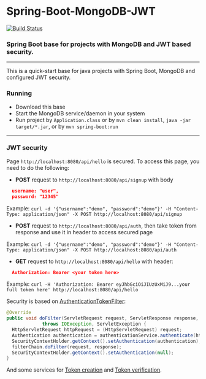 # Spring-Boot-MongoDB-JWT
[![Build Status](https://travis-ci.org/vlsidlyarevich/Spring-Boot-MongoDB-JWT.svg?branch=master)](https://travis-ci.org/vlsidlyarevich/Spring-Boot-MongoDB-JWT)
### Spring Boot base for projects with MongoDB and JWT based security.
---
This is a quick-start base for java projects with Spring Boot, MongoDB and configured JWT security.
### Running
* Download this base
* Start the MongoDB service/daemon in your system 
* Run project by `Application.class` or by `mvn clean install`, `java -jar target/*.jar`, or by `mvn spring-boot:run`

---
### JWT security
Page `http://localhost:8080/api/hello` is secured. To access this page, you need to do the following:

* **POST** request to `http://localhost:8080/api/signup` with body
```json
  username: "user",
  password: "12345"
```

Example: ```curl -d '{"username":"demo", "password":"demo"}' -H "Content-Type: application/json" -X POST http://localhost:8080/api/signup```

* **POST** request to `http://localhost:8080/api/auth`, then take token from response and use it in header to access secured page

Example: ```curl -d '{"username":"demo", "password":"demo"}' -H "Content-Type: application/json" -X POST http://localhost:8080/api/auth```

* **GET** request to `http://localhost:8080/api/hello` with header:

```json
  Authorization: Bearer <your token here>
```

Example: ```curl -H 'Authorization: Bearer eyJhbGciOiJIUzUxMiJ9...your full token here' http://localhost:8080/api/hello```

Security is based on [AuthenticationTokenFilter](https://github.com/vlsidlyarevich/Spring-Boot-MongoDB-JWT/blob/master/src/main/java/com/github/vlsidlyarevich/security/filter/AuthenticationTokenFilter.java#L16-L33):

```java
@Override 
public void doFilter(ServletRequest request, ServletResponse response, FilterChain filterChain) 
             throws IOException, ServletException { 
  HttpServletRequest httpRequest = (HttpServletRequest) request; 
  Authentication authentication = authenticationService.authenticate(httpRequest); 
  SecurityContextHolder.getContext().setAuthentication(authentication); 
  filterChain.doFilter(request, response); 
  SecurityContextHolder.getContext().setAuthentication(null); 
} 
```
And some services for [Token creation](https://github.com/vlsidlyarevich/Spring-Boot-MongoDB-JWT/blob/master/src/main/java/com/github/vlsidlyarevich/security/service/impl/TokenServiceImpl.java) and [Token verification](https://github.com/vlsidlyarevich/Spring-Boot-MongoDB-JWT/blob/master/src/main/java/com/github/vlsidlyarevich/security/service/impl/TokenAuthenticationServiceImpl.java). 
